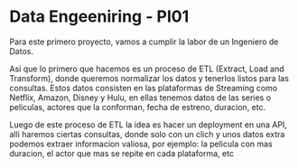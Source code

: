# Data Engeeniring - PI01

Para este primero proyecto, vamos a cumplir la labor de un Ingeniero de Datos.

Asi que lo primero que hacemos es un proceso de ETL (Extract, Load and Transform), donde queremos normalizar los datos y tenerlos listos para las consultas. Estos datos consisten en las plataformas de Streaming como Netflix, Amazon, Disney y Hulu, en ellas tenemos datos de las series o peliculas, actores que la conforman, fecha de estreno, duracion, etc.

Luego de este proceso de ETL la idea es hacer un deployment en una API, alli haremos ciertas consultas, donde solo con un clich y unos datos extra podemos extraer informacion valiosa, por ejemplo: la pelicula con mas duracion, el actor que mas se repite en cada plataforma, etc 